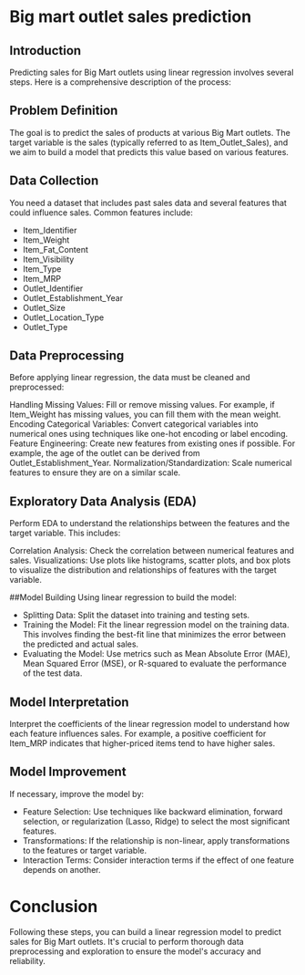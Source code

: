 # Big mart outlet sales prediction
## Introduction
Predicting sales for Big Mart outlets using linear regression involves several steps. Here is a comprehensive description of the process:

## Problem Definition

The goal is to predict the sales of products at various Big Mart outlets. The target variable is the sales (typically referred to as Item_Outlet_Sales), and we aim to build a model that predicts this value based on various features.

## Data Collection

You need a dataset that includes past sales data and several features that could influence sales. Common features include:

* Item_Identifier
* Item_Weight
* Item_Fat_Content
* Item_Visibility
* Item_Type
* Item_MRP
* Outlet_Identifier
* Outlet_Establishment_Year
* Outlet_Size
* Outlet_Location_Type
* Outlet_Type

## Data Preprocessing
Before applying linear regression, the data must be cleaned and preprocessed:

Handling Missing Values: Fill or remove missing values. For example, if Item_Weight has missing values, you can fill them with the mean weight.
Encoding Categorical Variables: Convert categorical variables into numerical ones using techniques like one-hot encoding or label encoding.
Feature Engineering: Create new features from existing ones if possible. For example, the age of the outlet can be derived from Outlet_Establishment_Year.
Normalization/Standardization: Scale numerical features to ensure they are on a similar scale.

## Exploratory Data Analysis (EDA)
Perform EDA to understand the relationships between the features and the target variable. This includes:

Correlation Analysis: Check the correlation between numerical features and sales.
Visualizations: Use plots like histograms, scatter plots, and box plots to visualize the distribution and relationships of features with the target variable.

##Model Building
Using linear regression to build the model:
* Splitting Data: Split the dataset into training and testing sets.
* Training the Model: Fit the linear regression model on the training data. This involves finding the best-fit line that minimizes the error between the predicted and actual sales.
* Evaluating the Model: Use metrics such as Mean Absolute Error (MAE), Mean Squared Error (MSE), or R-squared to evaluate the performance of the test data.

## Model Interpretation
Interpret the coefficients of the linear regression model to understand how each feature influences sales. For example, a positive coefficient for Item_MRP indicates that higher-priced items tend to have higher sales.

## Model Improvement
If necessary, improve the model by:
* Feature Selection: Use techniques like backward elimination, forward selection, or regularization (Lasso, Ridge) to select the most significant features.
* Transformations: If the relationship is non-linear, apply transformations to the features or target variable.
* Interaction Terms: Consider interaction terms if the effect of one feature depends on another.

# Conclusion
Following these steps, you can build a linear regression model to predict sales for Big Mart outlets. It's crucial to perform thorough data preprocessing and exploration to ensure the model's accuracy and reliability.
